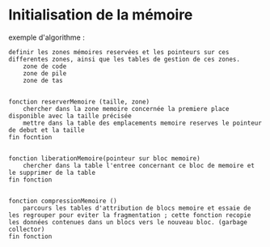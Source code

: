 # Initialisation de la mémoire

exemple d'algorithme :

	definir les zones mémoires reservées et les pointeurs sur ces differentes zones, ainsi que les tables de gestion de ces zones.
		zone de code
		zone de pile
		zone de tas
		
		
	fonction reserverMemoire (taille, zone)
		chercher dans la zone memoire concernée la premiere place disponible avec la taille précisée
		mettre dans la table des emplacements memoire reserves le pointeur de debut et la taille
	fin focntion
	
	
	fonction liberationMemoire(pointeur sur bloc memoire)
		chercher dans la table l'entree concernant ce bloc de memoire et le supprimer de la table
	fin fonction
	
	
	fonction compressionMemoire ()
		parcours les tables d'attribution de blocs memoire et essaie de les regrouper pour eviter la fragmentation ; cette fonction recopie les données contenues dans un blocs vers le nouveau bloc. (garbage collector)
	fin fonction